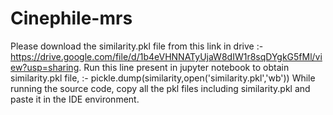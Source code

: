# Cinephile-mrs
Please download the similarity.pkl file from this link in drive :-  https://drive.google.com/file/d/1b4eVHNNATyUjaW8dIW1r8sqDYgkG5fMl/view?usp=sharing.
Run this line present in jupyter notebook to obtain similarity.pkl file, :- pickle.dump(similarity,open('similarity.pkl','wb')) 
While running the source code, copy all the pkl files including similarity.pkl and paste it in the IDE environment.

